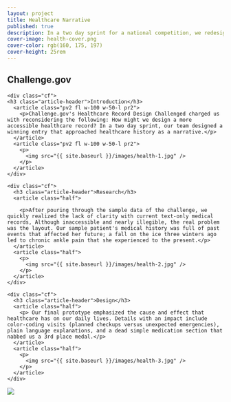```yaml
---
layout: project
title: Healthcare Narrative
published: true
description: In a two day sprint for a national competition, we redesigned the patient health record and were one of a dozen winners nationwide.
cover-image: health-cover.png
cover-color: rgb(160, 175, 197)
cover-height: 25rem
---
```


<link rel="stylesheet" type="text/css" href="{{ site.baseurl }}/local.css" />
<section class="black-70 custom-healthcare">

  <div class="container">
    <h1 class="section-header">Challenge.gov</h1>

    <div class="cf">
    <h3 class="article-header">Introduction</h3>
      <article class="pv2 fl w-100 w-50-l pr2">
        <p>Challenge.gov's Healthcare Record Design Challenged charged us with reconsidering the following: How might we design a more accessible healthcare record? In a two day sprint, our team designed a winning entry that approached healthcare history as a narrative.</p>
      </article>
      <article class="pv2 fl w-100 w-50-l pr2">
        <p>
          <img src="{{ site.baseurl }}/images/health-1.jpg" />
        </p>
      </article>
    </div>
  </div>

</section>

<section>

  <div class="container">

    <div class="cf">
      <h3 class="article-header">Research</h3>
      <article class="half">

        <p>After pouring through the sample data of the challenge, we quickly realized the lack of clarity with current text-only medical records, Although inaccessible and nearly illegible, the real problem was the layout. Our sample patient's medical history was full of past events that affected her future; a fall on the ice three winters ago led to chronic ankle pain that she experienced to the present.</p>
      </article>
      <article class="half">
        <p>
          <img src="{{ site.baseurl }}/images/health-2.jpg" />
        </p>
      </article>
    </div>

    <div class="cf">
      <h3 class="article-header">Design</h3>
      <article class="half">
        <p> Our final prototype emphasized the cause and effect that healthcare has on our daily lives. Details with an impact include color-coding visits (planned checkups versus unexpected emergencies), plain language explanations, and a dead simple medication section that nabbed us a 3rd place medal.</p>
      </article>
      <article class="half">
        <p>
          <img src="{{ site.baseurl }}/images/health-3.jpg" />
        </p>
      </article>
    </div>

  </div>

</section>

<section class="pa0">

  <img src="{{ site.baseurl }}/images/health-4.jpg" />

</section>
